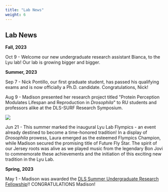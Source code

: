 ```yaml
---
title: "Lab News"
weight: 6
---
```


## Lab News

**Fall, 2023**

Oct 9 - Welcome our new undergraduate research assistant Bianca, to the Lyu lab! Our lab is growing bigger and bigger.

**Summer, 2023**

Sep 7 - Nick Pontillo, our first graduate student, has passed his qualifying exams and is now officially a Ph.D. candidate. Congratulations, Nick!

Aug 9 - Madison presented her research project titled "Protein Perception Modulates Lifespan and Reproduction in *Drosophila*" to RU students and professors alike at the DLS-SURF Research Symposium.  

![](img/section5-pic1.jpg)

Jun 21 - This summer marked the inaugural Lyu Lab Flympics - an event already destined to become a time-honored tradition! In a display of *Drosophila* prowess, Laura emerged as the esteemed Flympics Champion, while Madison secured the promising title of Future Fly Star. The spirit of our Jersey roots was alive as we played music from the legendary Bon Jovi to commemorate these achievements and the initiation of this exciting new tradition in the Lyu Lab.

**Spring, 2023** 

May 1 - Madison was awarded the [DLS Summer Undergraduate Research Fellowship](https://biology.rutgers.edu/biological-sciences/fellowships-and-awards/dls-surf)!! CONGRATULATIONS Madison!
